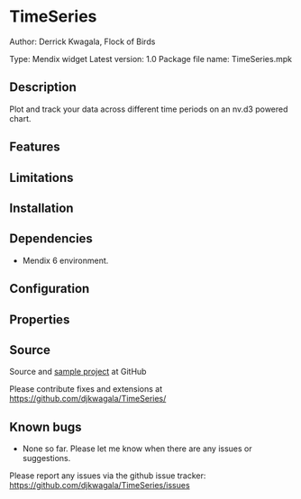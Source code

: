 # TimeSeries
Author: Derrick Kwagala, Flock of Birds

Type: Mendix widget
Latest version: 1.0
Package file name: TimeSeries.mpk

## Description

Plot and track your data across different time periods on an nv.d3 powered chart.

## Features

## Limitations

## Installation

## Dependencies

* Mendix 6 environment.

## Configuration

## Properties

## Source

Source and [sample project](https://github.com/djkwagala/TimeSeries/tree/master/test) at GitHub

Please contribute fixes and extensions at
https://github.com/djkwagala/TimeSeries/


## Known bugs

* None so far. Please let me know when there are any issues or suggestions.

Please report any issues via the github issue tracker:
https://github.com/djkwagala/TimeSeries/issues 
